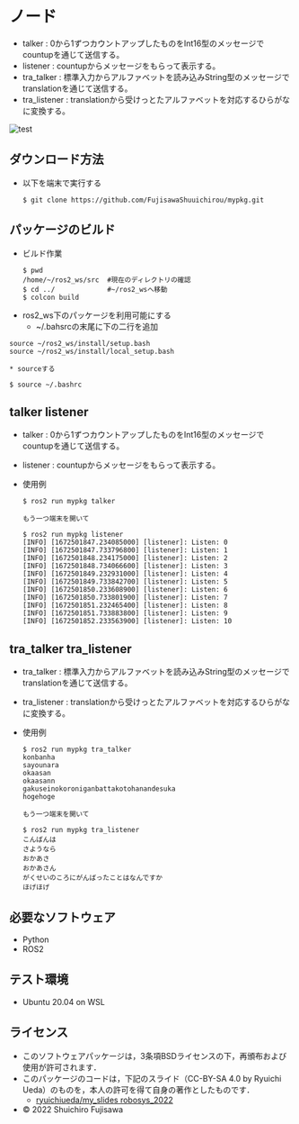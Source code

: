 # ノード
* talker       : 0から1ずつカウントアップしたものをInt16型のメッセージでcountupを通じて送信する。
* listener     : countupからメッセージをもらって表示する。
* tra_talker   : 標準入力からアルファベットを読み込みString型のメッセージでtranslationを通じて送信する。
* tra_listener : translationから受けっとたアルファベットを対応するひらがなに変換する。

![test](https://github.com/FujisawaShuuichirou/mypkg/actions/workflows/test.yml/badge.svg)

## ダウンロード方法
* 以下を端末で実行する
  ```
  $ git clone https://github.com/FujisawaShuuichirou/mypkg.git
  ```

## パッケージのビルド
* ビルド作業
  ```
  $ pwd
  /home/~/ros2_ws/src  #現在のディレクトリの確認
  $ cd ../             #~/ros2_wsへ移動
  $ colcon build
  ```
* ros2_ws下のパッケージを利用可能にする
  * ~/.bahsrcの末尾に下の二行を追加
 ```
 source ~/ros2_ws/install/setup.bash
 source ~/ros2_ws/install/local_setup.bash
 ```
    * sourceする
 ```
 $ source ~/.bashrc
 ```


## talker listener

* talker   : 0から1ずつカウントアップしたものをInt16型のメッセージでcountupを通じて送信する。
* listener : countupからメッセージをもらって表示する。

* 使用例
  ```
  $ ros2 run mypkg talker

  もう一つ端末を開いて

  $ ros2 run mypkg listener
  [INFO] [1672501847.234085000] [listener]: Listen: 0
  [INFO] [1672501847.733796800] [listener]: Listen: 1
  [INFO] [1672501848.234175000] [listener]: Listen: 2
  [INFO] [1672501848.734066600] [listener]: Listen: 3
  [INFO] [1672501849.232931000] [listener]: Listen: 4
  [INFO] [1672501849.733842700] [listener]: Listen: 5
  [INFO] [1672501850.233608900] [listener]: Listen: 6
  [INFO] [1672501850.733801900] [listener]: Listen: 7
  [INFO] [1672501851.232465400] [listener]: Listen: 8
  [INFO] [1672501851.733883800] [listener]: Listen: 9
  [INFO] [1672501852.233563900] [listener]: Listen: 10
  ```

## tra_talker tra_listener

* tra_talker   : 標準入力からアルファベットを読み込みString型のメッセージでtranslationを通じて送信する。
* tra_listener : translationから受けっとたアルファベットを対応するひらがなに変換する。

* 使用例
  ```
  $ ros2 run mypkg tra_talker
  konbanha
  sayounara
  okaasan
  okaasann
  gakuseinokoroniganbattakotohanandesuka
  hogehoge

  もう一つ端末を開いて

  $ ros2 run mypkg tra_listener
  こんばんは
  さようなら
  おかあさ
  おかあさん
  がくせいのころにがんばったことはなんですか
  ほげほげ
  ```

## 必要なソフトウェア
* Python
* ROS2

## テスト環境
* Ubuntu 20.04 on WSL

## ライセンス
* このソフトウェアパッケージは，3条項BSDライセンスの下，再頒布および使用が許可されます．
* このパッケージのコードは，下記のスライド（CC-BY-SA 4.0 by Ryuichi Ueda）のものを，本人の許可を得て自身の著作としたものです．
     * [ryuichiueda/my_slides robosys_2022](https://github.com/ryuichiueda/my_slides/tree/master/robosys_2022)
* © 2022 Shuichiro Fujisawa
